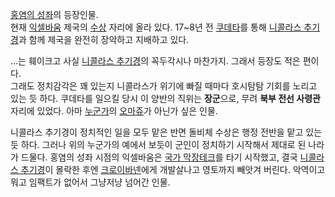 [홍염의 성좌](%ED%99%8D%EC%97%BC%EC%9D%98%20%EC%84%B1%EC%A2%8C.md)의 등장인물.  
현재 [익셀바움](%EC%9D%B5%EC%85%80%EB%B0%94%EC%9B%80.md) 제국의
[수상](%EC%88%98%EC%83%81.md) 자리에 올라 있다. 17~8년 전
[쿠데타](%EC%BF%A0%EB%8D%B0%ED%83%80.md)를 통해 [니콜라스 추기경](%EB%8B%88%EC%BD%9C%EB%9D%BC%EC%8A%A4%20%EC%B6%94%EA%B8%B0%EA%B2%BD.md)과 함께 제국을 완전히 장악하고 지배하고 있다.

...는 훼이크고 사실 [니콜라스 추기경](%EB%8B%88%EC%BD%9C%EB%9D%BC%EC%8A%A4%20%EC%B6%94%EA%B8%B0%EA%B2%BD.md)의 꼭두각시나 마찬가지. 그래서 등장도 적은 편이다.  
그래도 정치감각은 꽤 있는지 니콜라스가 위기에 빠질 때마다 호시탐탐 기회를 노리고 있는 듯 하다. 쿠데타를 일으킬 당시 이 양반의 직위는
**장군**으로, 무려 **북부 전선 사령관** 자리에 있었다. 아마
[누군가](%EC%A0%84%EB%91%90%ED%99%98.md)의
[오마쥬](%EC%98%A4%EB%A7%88%EC%A5%AC.md)가 아닌가 싶은 인물.

니콜라스 추기경이 정치적인 일을 모두 맡은 반면 돌비체 수상은 행정 전반을 맡고 있는 듯 하다. 그러나 위의 누군가의 예에서 보듯이 군인이
정치하기 시작해서 제대로 된 나라가 드물다. 홍염의 성좌 시점의 익셀바움은 [국가 막장테크](%EA%B5%AD%EA%B0%80%20%EB%A7%89%EC%9E%A5%20%ED%85%8C%ED%81%AC.md)를 타기
시작했고, 결국 [니콜라스 추기경](%EB%8B%88%EC%BD%9C%EB%9D%BC%EC%8A%A4%20%EC%B6%94%EA%B8%B0%EA%B2%BD.md)이 몰락한 후엔
[크로이바넨](%ED%81%AC%EB%A1%9C%EC%9D%B4%EB%B0%94%EB%84%A8.md)에게 개발살나고 영토까지 빼앗겨
버린다. 악역이고 뭐고 임팩트가 없어서 그냥저냥 넘어간 인물.


